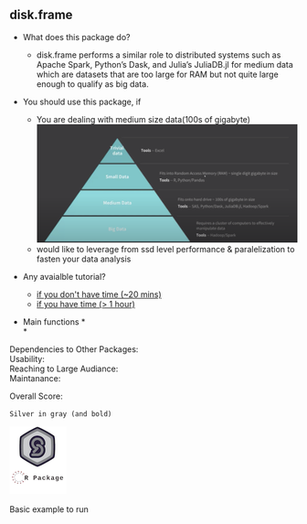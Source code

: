 disk.frame
-----------
* What does this package do?

	* disk.frame performs a similar role to distributed systems such as Apache Spark, Python’s Dask, and Julia’s JuliaDB.jl for medium data which are datasets that are too large for RAM but not quite large enough to qualify as big data.

* You should use this package, if
	* You are dealing with medium size data(100s of gigabyte) ![Examples](images/data_sizes.png)
	* would like to leverage from ssd level performance & paralelization to fasten your data analysis

* Any avaialble tutorial?
	* [if you don't have time (\~20 mins)](https://diskframe.com/articles/intro-disk-frame.html) 
	* [if you have time (> 1 hour)](https://www.youtube.com/watch?v=kjPjXs0mkwE)

* Main functions
	*  
	*  


Dependencies to Other Packages:  
Usability:   
Reaching to Large Audiance:   
Maintanance:    


Overall Score:   
```diff
Silver in gray (and bold)
```


![Silver](images/silver.png)



Basic example to run
``` r
```

